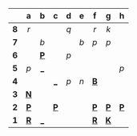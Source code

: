|     |  a  |  b  |  c  |  d  |  e  |  f  |  g  |  h  |
|:---:|:---:|:---:|:---:|:---:|:---:|:---:|:---:|:---:|
|  **8**  |  _r_  |     |     |  _q_  |     |  _r_  |  _k_  |     |
|  **7**  |     |  _b_  |     |     |  _b_  |  _p_  |  _p_  |     |
|  **6**  |     |  [**P**](https://github.com/grim-kalman)  |     |  _p_  |     |     |     |     |
|  **5**  |  _p_  |  [_](http://localhost:8080/api/chess/play?move=a3b5)  |     |     |     |     |     |  _p_  |
|  **4**  |     |     |  [_](http://localhost:8080/api/chess/play?move=a3c4)  |  _p_  |  _n_  |  [**B**](http://localhost:8080/api/chess/select?square=f4)  |     |     |
|  **3**  |  [**N**](http://localhost:8080/api/chess/select?square=a3)  |     |     |     |     |     |     |     |
|  **2**  |  [**P**](https://github.com/grim-kalman)  |     |  [**P**](http://localhost:8080/api/chess/select?square=c2)  |     |     |  [**P**](http://localhost:8080/api/chess/select?square=f2)  |  [**P**](http://localhost:8080/api/chess/select?square=g2)  |  [**P**](http://localhost:8080/api/chess/select?square=h2)  |
|  **1**  |  [**R**](http://localhost:8080/api/chess/select?square=a1)  |  [_](http://localhost:8080/api/chess/play?move=a3b1)  |     |     |     |  [**R**](http://localhost:8080/api/chess/select?square=f1)  |  [**K**](http://localhost:8080/api/chess/select?square=g1)  |     |
